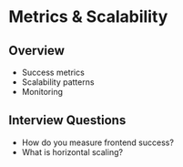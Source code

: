 # Metrics & Scalability

## Overview
- Success metrics
- Scalability patterns
- Monitoring

## Interview Questions
- How do you measure frontend success?
- What is horizontal scaling?

